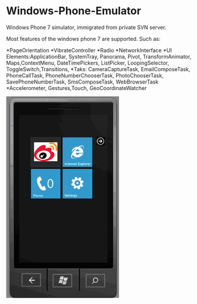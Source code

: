 # Windows-Phone-Emulator

Windows Phone 7 simulator, immigrated from private SVN server.

Most features of the windows phone 7 are supported. Such as:

*PageOrientation
*VibrateController
*Radio
*NetworkInterface
*UI Elements:ApplicationBar, SystemTray, Panorama, Pivot, TransformAnimator, Maps,ContextMenu, DateTimePickers, ListPicker, LoopingSelector, ToggleSwitch,Transitions,
*Taks: CameraCaptureTask, EmailComposeTask, PhoneCallTask, PhoneNumberChooserTask, PhotoChooserTask, SavePhoneNumberTask, SmsComposeTask, WebBrowserTask
*Accelerometer, Gestures,Touch, GeoCoordinateWatcher


![image](https://raw.githubusercontent.com/yangzhongke/Windows-Phone-Emulator/master/docs/demo1.png)
